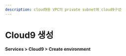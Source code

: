 ```yaml
---
description: cloud9용 VPC의 private subnet에 cloud9구성​
---
```


# Cloud9 생성

#### Services > Cloud9 > Create environment​
